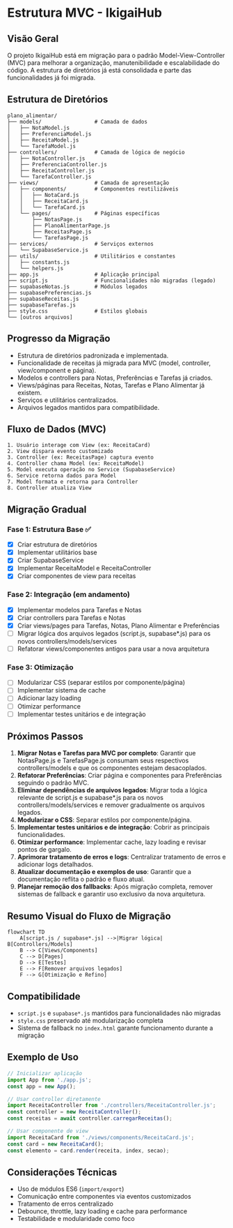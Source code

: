 # Estrutura MVC - IkigaiHub

## Visão Geral

O projeto IkigaiHub está em migração para o padrão Model-View-Controller (MVC) para melhorar a organização, manutenibilidade e escalabilidade do código. A estrutura de diretórios já está consolidada e parte das funcionalidades já foi migrada.

## Estrutura de Diretórios

```
plano_alimentar/
├── models/                 # Camada de dados
│   ├── NotaModel.js
│   ├── PreferenciaModel.js
│   ├── ReceitaModel.js
│   └── TarefaModel.js
├── controllers/            # Camada de lógica de negócio
│   ├── NotaController.js
│   ├── PreferenciaController.js
│   ├── ReceitaController.js
│   └── TarefaController.js
├── views/                  # Camada de apresentação
│   ├── components/         # Componentes reutilizáveis
│   │   ├── NotaCard.js
│   │   ├── ReceitaCard.js
│   │   └── TarefaCard.js
│   └── pages/              # Páginas específicas
│       ├── NotasPage.js
│       ├── PlanoAlimentarPage.js
│       ├── ReceitasPage.js
│       └── TarefasPage.js
├── services/               # Serviços externos
│   └── SupabaseService.js
├── utils/                  # Utilitários e constantes
│   ├── constants.js
│   └── helpers.js
├── app.js                  # Aplicação principal
├── script.js               # Funcionalidades não migradas (legado)
├── supabaseNotas.js        # Módulos legados
├── supabasePreferencias.js
├── supabaseReceitas.js
├── supabaseTarefas.js
├── style.css               # Estilos globais
└── [outros arquivos]
```

## Progresso da Migração

- Estrutura de diretórios padronizada e implementada.
- Funcionalidade de receitas já migrada para MVC (model, controller, view/component e página).
- Modelos e controllers para Notas, Preferências e Tarefas já criados.
- Views/páginas para Receitas, Notas, Tarefas e Plano Alimentar já existem.
- Serviços e utilitários centralizados.
- Arquivos legados mantidos para compatibilidade.

## Fluxo de Dados (MVC)

```
1. Usuário interage com View (ex: ReceitaCard)
2. View dispara evento customizado
3. Controller (ex: ReceitasPage) captura evento
4. Controller chama Model (ex: ReceitaModel)
5. Model executa operação no Service (SupabaseService)
6. Service retorna dados para Model
7. Model formata e retorna para Controller
8. Controller atualiza View
```

## Migração Gradual

### Fase 1: Estrutura Base ✅
- [x] Criar estrutura de diretórios
- [x] Implementar utilitários base
- [x] Criar SupabaseService
- [x] Implementar ReceitaModel e ReceitaController
- [x] Criar componentes de view para receitas

### Fase 2: Integração (em andamento)
- [x] Implementar modelos para Tarefas e Notas
- [x] Criar controllers para Tarefas e Notas
- [x] Criar views/pages para Tarefas, Notas, Plano Alimentar e Preferências
- [ ] Migrar lógica dos arquivos legados (script.js, supabase*.js) para os novos controllers/models/services
- [ ] Refatorar views/componentes antigos para usar a nova arquitetura

### Fase 3: Otimização
- [ ] Modularizar CSS (separar estilos por componente/página)
- [ ] Implementar sistema de cache
- [ ] Adicionar lazy loading
- [ ] Otimizar performance
- [ ] Implementar testes unitários e de integração

## Próximos Passos

1. **Migrar Notas e Tarefas para MVC por completo**: Garantir que NotasPage.js e TarefasPage.js consumam seus respectivos controllers/models e que os componentes estejam desacoplados.
2. **Refatorar Preferências**: Criar página e componentes para Preferências seguindo o padrão MVC.
3. **Eliminar dependências de arquivos legados**: Migrar toda a lógica relevante de script.js e supabase*.js para os novos controllers/models/services e remover gradualmente os arquivos legados.
4. **Modularizar o CSS**: Separar estilos por componente/página.
5. **Implementar testes unitários e de integração**: Cobrir as principais funcionalidades.
6. **Otimizar performance**: Implementar cache, lazy loading e revisar pontos de gargalo.
7. **Aprimorar tratamento de erros e logs**: Centralizar tratamento de erros e adicionar logs detalhados.
8. **Atualizar documentação e exemplos de uso**: Garantir que a documentação reflita o padrão e fluxo atual.
9. **Planejar remoção dos fallbacks**: Após migração completa, remover sistemas de fallback e garantir uso exclusivo da nova arquitetura.

## Resumo Visual do Fluxo de Migração

```mermaid
flowchart TD
    A[script.js / supabase*.js] -->|Migrar lógica| B[Controllers/Models]
    B --> C[Views/Components]
    C --> D[Pages]
    D --> E[Testes]
    E --> F[Remover arquivos legados]
    F --> G[Otimização e Refino]
```

## Compatibilidade

- `script.js` e `supabase*.js` mantidos para funcionalidades não migradas
- `style.css` preservado até modularização completa
- Sistema de fallback no `index.html` garante funcionamento durante a migração

## Exemplo de Uso

```javascript
// Inicializar aplicação
import App from './app.js';
const app = new App();

// Usar controller diretamente
import ReceitaController from './controllers/ReceitaController.js';
const controller = new ReceitaController();
const receitas = await controller.carregarReceitas();

// Usar componente de view
import ReceitaCard from './views/components/ReceitaCard.js';
const card = new ReceitaCard();
const elemento = card.render(receita, index, secao);
```

## Considerações Técnicas

- Uso de módulos ES6 (`import/export`)
- Comunicação entre componentes via eventos customizados
- Tratamento de erros centralizado
- Debounce, throttle, lazy loading e cache para performance
- Testabilidade e modularidade como foco 